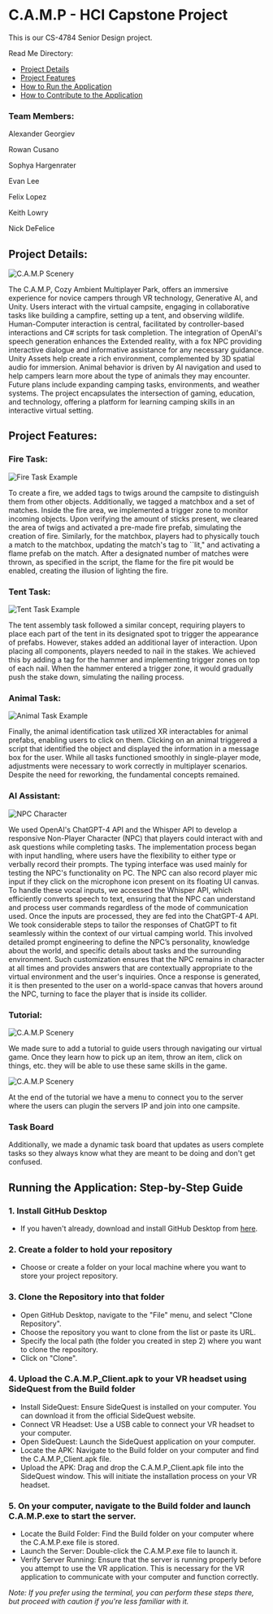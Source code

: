 # C.A.M.P - HCI Capstone Project

This is our CS-4784 Senior Design project. 

Read Me Directory:
- [Project Details](#project-details)
- [Project Features](#project-features)
- [How to Run the Application](#running-the-application-step-by-step-guide)
- [How to Contribute to the Application](#contributing-to-the-application-step-by-step-guide)


### Team Members:

Alexander Georgiev

Rowan Cusano

Sophya Hargenrater

Evan Lee

Felix Lopez

Keith Lowry

Nick DeFelice

## Project Details:

![C.A.M.P Scenery](./ReadMe-Folder/Intro.png)

The C.A.M.P, Cozy Ambient Multiplayer Park, offers an immersive experience for novice campers through VR technology, Generative AI, and Unity. Users interact with the virtual campsite, engaging in collaborative tasks like building a campfire, setting up a tent, and observing wildlife. Human-Computer interaction is central, facilitated by controller-based interactions and C\# scripts for task completion. The integration of OpenAI's speech generation enhances the Extended reality, with a fox NPC providing interactive dialogue and informative assistance for any necessary guidance. Unity Assets help create a rich environment, complemented by 3D spatial audio for immersion. Animal behavior is driven by AI navigation and used to help campers learn more about the type of animals they may encounter. Future plans include expanding camping tasks, environments, and weather systems. The project encapsulates the intersection of gaming, education, and technology, offering a platform for learning camping skills in an interactive virtual setting.

## Project Features:

### Fire Task:

![Fire Task Example](./ReadMe-Folder/FireTask.png)

To create a fire, we added tags to twigs around the campsite to distinguish them from other objects. Additionally, we tagged a matchbox and a set of matches. Inside the fire area, we implemented a trigger zone to monitor incoming objects. Upon verifying the amount of sticks present, we cleared the area of twigs and activated a pre-made fire prefab, simulating the creation of fire. Similarly, for the matchbox, players had to physically touch a match to the matchbox, updating the match's tag to ``lit," and activating a flame prefab on the match. After a designated number of matches were thrown, as specified in the script, the flame for the fire pit would be enabled, creating the illusion of lighting the fire.

### Tent Task:

![Tent Task Example](./ReadMe-Folder/TentTask.png)

The tent assembly task followed a similar concept, requiring players to place each part of the tent in its designated spot to trigger the appearance of prefabs. However, stakes added an additional layer of interaction. Upon placing all components, players needed to nail in the stakes. We achieved this by adding a tag for the hammer and implementing trigger zones on top of each nail. When the hammer entered a trigger zone, it would gradually push the stake down, simulating the nailing process.

### Animal Task:

![Animal Task Example](./ReadMe-Folder/AnimalTask.png)

Finally, the animal identification task utilized XR interactables for animal prefabs, enabling users to click on them. Clicking on an animal triggered a script that identified the object and displayed the information in a message box for the user. While all tasks functioned smoothly in single-player mode, adjustments were necessary to work correctly in multiplayer scenarios. Despite the need for reworking, the fundamental concepts remained.

### AI Assistant:

![NPC Character](./ReadMe-Folder/NPC.png)

We used OpenAI's ChatGPT-4 API and the Whisper API to develop a responsive Non-Player Character (NPC) that players could interact with and ask questions while completing tasks. The implementation process began with input handling, where users have the flexibility to either type or verbally record their prompts. The typing interface was used mainly for testing the NPC's functionality on PC. The NPC can also record player mic input if they click on the microphone icon present on its floating UI canvas. To handle these vocal inputs, we accessed the Whisper API, which efficiently converts speech to text, ensuring that the NPC can understand and process user commands regardless of the mode of communication used. Once the inputs are processed, they are fed into the ChatGPT-4 API. We took considerable steps to tailor the responses of ChatGPT to fit seamlessly within the context of our virtual camping world. This involved detailed prompt engineering to define the NPC’s personality, knowledge about the world, and specific details about tasks and the surrounding environment. Such customization ensures that the NPC remains in character at all times and provides answers that are contextually appropriate to the virtual environment and the user's inquiries. Once a response is generated, it is then presented to the user on a world-space canvas that hovers around the NPC, turning to face the player that is inside its collider.

### Tutorial:

![C.A.M.P Scenery](./ReadMe-Folder/Tutorial.png)

We made sure to add a tutorial to guide users through navigating our virtual game. Once they learn how to pick up an item, throw an item, click on things, etc. they will be able to use these same skills in the game.

![C.A.M.P Scenery](./ReadMe-Folder/join.jpg)

At the end of the tutorial we have a menu to connect you to the server where the users can plugin the servers IP and join into one campsite.

### Task Board

Additionally, we made a dynamic task board that updates as users complete tasks so they always know what they are meant to be doing and don't get confused. 

## Running the Application: Step-by-Step Guide

### 1. Install GitHub Desktop
   - If you haven't already, download and install GitHub Desktop from [here](https://desktop.github.com/).

### 2. Create a folder to hold your repository 
   - Choose or create a folder on your local machine where you want to store your project repository.

### 3. Clone the Repository into that folder
   - Open GitHub Desktop, navigate to the "File" menu, and select "Clone Repository".
   - Choose the repository you want to clone from the list or paste its URL.
   - Specify the local path (the folder you created in step 2) where you want to clone the repository.
   - Click on "Clone".

### 4. Upload the C.A.M.P_Client.apk to your VR headset using SideQuest from the Build folder
   - Install SideQuest: Ensure SideQuest is installed on your computer. You can download it from the official SideQuest website.
   - Connect VR Headset: Use a USB cable to connect your VR headset to your computer.
   - Open SideQuest: Launch the SideQuest application on your computer.
   - Locate the APK: Navigate to the Build folder on your computer and find the C.A.M.P_Client.apk file.
   - Upload the APK: Drag and drop the C.A.M.P_Client.apk file into the SideQuest window. This will initiate the installation process on your VR headset.

### 5. On your computer, navigate to the Build folder and launch C.A.M.P.exe to start the server.
   - Locate the Build Folder: Find the Build folder on your computer where the C.A.M.P.exe file is stored.
   - Launch the Server: Double-click the C.A.M.P.exe file to launch it.
   - Verify Server Running: Ensure that the server is running properly before you attempt to use the VR application. This is necessary for the VR application to communicate with your computer and function correctly.

*Note: If you prefer using the terminal, you can perform these steps there, but proceed with caution if you're less familiar with it.*
